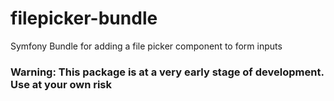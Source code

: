 # filepicker-bundle
Symfony Bundle for adding a file picker component to form inputs

### Warning: This package is at a very early stage of development. Use at your own risk
